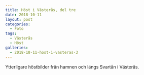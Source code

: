 ```yaml
---
title: Höst i Västerås, del tre
date: 2018-10-11
layout: post
categories:
  - Foto
tags:
  - Västerås
  - Höst
galleries:
  - 2018-10-11-host-i-vasteras-3
---
```


Ytterligare höstbilder från hamnen och längs Svartån i Västerås.
